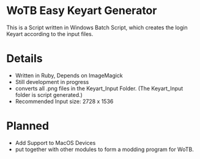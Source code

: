 # WoTB Easy Keyart Generator
This is a Script written in Windows Batch Script, which creates the login Keyart according to the input files. 
# Details
- Written in Ruby, Depends on ImageMagick
- Still development in progress
- converts all .png files in the Keyart_Input Folder. (The Keyart_Input folder is script generated.)
- Recommended Input size: 2728 x 1536
# Planned
- Add Support to MacOS Devices
- put together with other modules to form a modding program for WoTB.